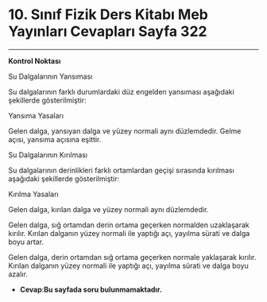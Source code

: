 # 10. Sınıf Fizik Ders Kitabı Meb Yayınları Cevapları Sayfa 322

---

**Kontrol Noktası**

Su Dalgalarının Yansıması

 Su dalgalarının farklı durumlardaki düz engelden yansıması aşağıdaki şekillerde gösterilmiştir:

Yansıma Yasaları

 Gelen dalga, yansıyan dalga ve yüzey normali aynı düzlemdedir. Gelme açısı, yansıma açısına eşittir.

 Su Dalgalarının Kırılması

 Su dalgalarının derinlikleri farklı ortamlardan geçişi sırasında kırılması aşağıdaki şekillerde gösterilmiştir:

Kırılma Yasaları

 Gelen dalga, kırılan dalga ve yüzey normali aynı düzlemdedir.

 Gelen dalga, sığ ortamdan derin ortama geçerken normalden uzaklaşarak kırılır. Kırılan dalganın yüzey normali ile yaptığı açı, yayılma sürati ve dalga boyu artar.

 Gelen dalga, derin ortamdan sığ ortama geçerken normale yaklaşarak kırılır. Kırılan dalganın yüzey normali ile yaptığı açı, yayılma sürati ve dalga boyu azalır.

-   **Cevap**:**Bu sayfada soru bulunmamaktadır.**